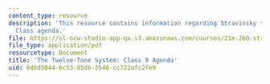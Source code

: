 ```yaml
---
content_type: resource
description: 'This resource contains information regarding Stravinsky to the present:
  Class agenda.'
file: https://ol-ocw-studio-app-qa.s3.amazonaws.com/courses/21m-260-stravinsky-to-the-present-spring-2016/6dbd50446c5385db3548cc722afc2fe9_MIT21M_260S16_class09.pdf
file_type: application/pdf
resourcetype: Document
title: 'The Twelve-Tone System: Class 9 Agenda'
uid: 6dbd5044-6c53-85db-3548-cc722afc2fe9
---
```


